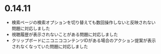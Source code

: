 ﻿# 0.14.11

* 検索ページの検索オプションを切り替えても数回操作しないと反映されない問題に対応しました
* 視聴履歴が表示されないことがある問題に対応しました
* クリップボードにニコニココンテンツIDがある場合のアクション提案が表示されなくなっていた問題に対応しました

